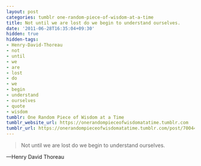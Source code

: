 ```yaml
---
layout: post
categories: tumblr one-random-piece-of-wisdom-at-a-time
title: Not until we are lost do we begin to understand ourselves.
date: '2011-06-28T16:35:04+09:30'
hidden: true
hidden-tags:
- Henry-David-Thoreau
- not
- until
- we
- are
- lost
- do
- we
- begin
- understand
- ourselves
- quote
- wisdom
tumblr: One Random Piece of Wisdom at a Time
tumblr_website_url: https://onerandompieceofwisdomatatime.tumblr.com
tumblr_url: https://onerandompieceofwisdomatatime.tumblr.com/post/7004462161/not-until-we-are-lost-do-we-begin-to-understand
---
```

> Not until we are lost do we begin to understand ourselves.

—Henry David Thoreau
